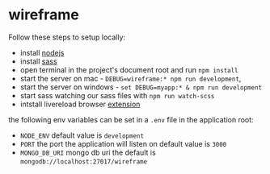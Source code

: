# wireframe

Follow these steps to setup locally:

- install [nodejs](https://nodejs.org/en/)
- install [sass](https://sass-lang.com/install)
- open terminal in the project's document root and run `npm install`
- start the server on mac - `DEBUG=wireframe:* npm run development`, 
- start the server on windows - `set DEBUG=myapp:* & npm run development`
- start sass watching our sass files with `npm run watch-scss`
- intstall livereload browser [extension](http://livereload.com/extensions/)

the following env variables can be set in a `.env` file in the application root:
 - `NODE_ENV` default value is `development`
 - `PORT` the port the application will listen on default value is `3000`
 - `MONGO_DB_URI` mongo db uri the default is `mongodb://localhost:27017/wireframe`
